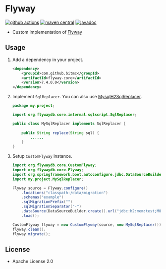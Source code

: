 # Flyway

[![github actions](https://img.shields.io/badge/github_actions-flyway-brightgreen.svg)](https://github.com/bitmc/flyway/actions)
[![maven central](https://img.shields.io/badge/maven_central-flyway-blue.svg)](https://mvnrepository.com/artifact/com.github.bitmc/flyway)
[![javadoc](https://img.shields.io/badge/javadoc-flyway-blue.svg)](https://www.javadoc.io/doc/com.github.bitmc/flyway)

* Custom implementation of [Flyway](https://github.com/flyway/flyway)

## Usage

1. Add a dependency in your project.

	```xml
	<dependency>
	    <groupId>com.github.bitmc</groupId>
	    <artifactId>flyway-core</artifactId>
	    <version>7.4.0.0</version>
	</dependency>
	```

1. Implement `SqlReplacer`. You can also use [MysqlH2SqlReplacer](https://github.com/bitmc/flyway/blob/main/flyway-core/src/main/java/org/flywaydb/core/internal/sqlscript/MysqlH2SqlReplacer.java).

	```java
	package my.project;
	
	import org.flywaydb.core.internal.sqlscript.SqlReplacer;
	
	public class MySqlReplacer implements SqlReplacer {
	    
	    public String replace(String sql) {
	        ......
	    }
	}
	```

1. Setup `CustomFlyway` instance.

	```java
	import org.flywaydb.core.CustomFlyway;
	import org.flywaydb.core.Flyway;
	import org.springframework.boot.autoconfigure.jdbc.DataSourceBuilder;
	import my.project.MySqlReplacer;
	
	Flyway source = Flyway.configure()
	    .locations("classpath:/data/migration")
	    .schemas("example")
	    .sqlMigrationPrefix("")
	    .sqlMigrationSeparator("-")
	    .dataSource(DataSourceBuilder.create().url("jdbc:h2:mem:test;MODE=MySQL;DATABASE_TO_UPPER=FALSE").build())
	    .load();
	
	CustomFlyway flyway = new CustomFlyway(source, new MySqlReplacer());
	flyway.clean();
	flyway.migrate();
	```

## License

* Apache License 2.0
